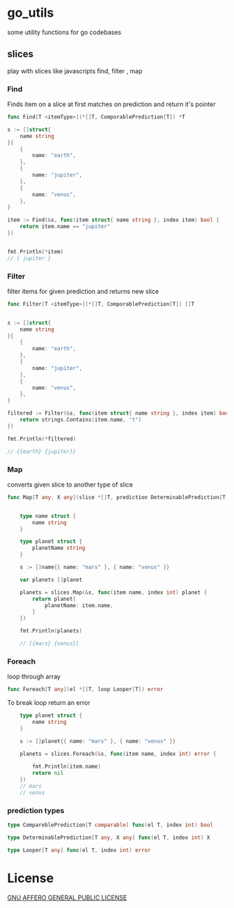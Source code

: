 # go_utils
some utility functions for go codebases


## slices
play with slices like javascripts find, filter , map

### Find
Finds item on a slice at first matches on prediction and return it's pointer
```go
func Find[T <itemType>](*[]T, ComporablePrediction[T]) *T
```
```go
s := []struct{
    name string
}{
    {
        name: "earth",
    },
    {
        name: "jupiter",
    },
    {
        name: "venus",
    },
}

item := Find(&s, func(item struct{ name string }, index item) bool {
    return item.name == "jupiter"
})


fmt.Println(*item)
// { jupiter }

```

### Filter

filter items for given prediction and returns new slice

```go
func Filter[T <itemType>](*[]T, ComporablePrediction[T]) []T
```

```go

s := []struct{
    name string
}{
    {
        name: "earth",
    },
    {
        name: "jupiter",
    },
    {
        name: "venus",
    },
}

filtered := Filter(&s, func(item struct{ name string }, index item) bool {
    return strings.Contains(item.name, "t")
})

fmt.Println(*filtered)

// {{earth} {jupiter}}
```


### Map

converts given slice to another type of slice

```go
func Map[T any, X any](slice *[]T, prediction DeterminablePrediction[T, X]) []X 
```

```go

	type name struct {
		name string
	}

	type planet struct {
		planetName string
	}

	s := []name{{ name: "mars" }, { name: "venus" }}

    var planets []planet 

	planets = slices.Map(&s, func(item name, index int) planet {
		return planet{
			planetName: item.name,
		}
	})

	fmt.Println(planets)

    // [{mars} {venus}]
```


### Foreach
loop through array


```go
func Foreach[T any](el *[]T, loop Looper[T]) error
```
To break loop return an error


```go
    type planet struct {
        name string
    }

    s := []planet{{ name: "mars" }, { name: "venus" }}

    planets = slices.Foreach(&s, func(item name, index int) error {
        
        fmt.Println(item.name)
        return nil
	})
    // mars
    // venus
```


### prediction types

```go
type CompareblePrediction[T comparable] func(el T, index int) bool
```

```go
type DeterminablePrediction[T any, X any] func(el T, index int) X
```

```go
type Looper[T any] func(el T, index int) error
```

# License
[GNU AFFERO GENERAL PUBLIC LICENSE](./LICENSE)